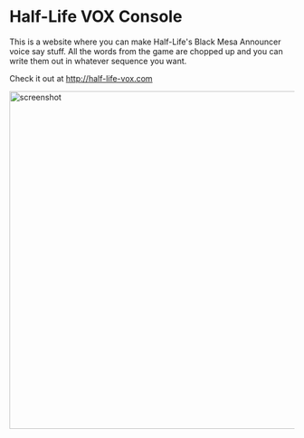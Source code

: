 # Half-Life VOX Console

This is a website where you can make Half-Life's Black Mesa Announcer voice say stuff. All the words from the game are chopped up and you can write them out in whatever sequence you want.

Check it out at http://half-life-vox.com

<img width="597" alt="screenshot" src="https://user-images.githubusercontent.com/1341513/64526303-23577a00-d2c0-11e9-9441-84ced8fcbab3.png">
